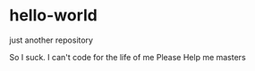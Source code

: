 # hello-world
just another repository

So I suck. I can't code for the life of me
Please Help me masters
